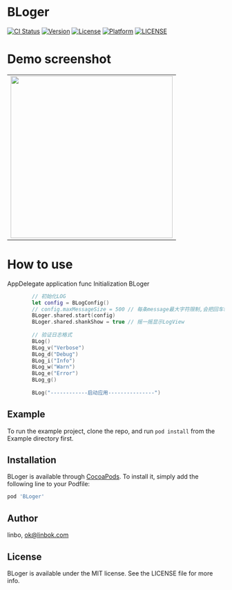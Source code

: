 # BLoger

[![CI Status](https://img.shields.io/travis/ok@linbok.com/BLoger.svg?style=flat)](https://travis-ci.org/ok@linbok.com/BLoger)
[![Version](https://img.shields.io/cocoapods/v/BLoger.svg?style=flat)](https://cocoapods.org/pods/BLoger)
[![License](https://img.shields.io/cocoapods/l/BLoger.svg?style=flat)](https://cocoapods.org/pods/BLoger)
[![Platform](https://img.shields.io/cocoapods/p/BLoger.svg?style=flat)](https://cocoapods.org/pods/BLoger)
[![LICENSE](https://img.shields.io/badge/license-Anti%20996-blue.svg)](https://github.com/996icu/996.ICU/blob/master/LICENSE)

# Demo screenshot

<table><tr>
<td><img src="https://github.com/iosBob/BLDoc/blob/master/BLoger/bl003.GIF" width="375"/></td>
</tr></table>


# How to use


AppDelegate application func Initialization BLoger

```swift
        // 初始化LOG
        let config = BLogConfig()
        // config.maxMessageSize = 500 // 每条message最大字符限制,会把回车转空格
        BLoger.shared.start(config)
        BLoger.shared.shankShow = true // 摇一摇显示LogView
        
        // 验证日志格式
        BLog()
        BLog_v("Verbose")
        BLog_d("Debug")
        BLog_i("Info")
        BLog_w("Warn")
        BLog_e("Error")
        BLog_g()
        
        BLog("------------启动应用---------------")
```

## Example

To run the example project, clone the repo, and run `pod install` from the Example directory first.

## Installation

BLoger is available through [CocoaPods](https://cocoapods.org). To install
it, simply add the following line to your Podfile:

```ruby
pod 'BLoger'
```

## Author

linbo, ok@linbok.com

## License

BLoger is available under the MIT license. See the LICENSE file for more info.
